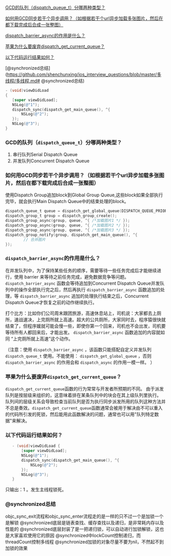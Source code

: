  [GCD的队列（dispatch_queue_t）分哪两种类型？](https://github.com/shenchunxing/ios_interview_questions/blob/master/多线程/多线程.md#gcd的队列dispatch_queue_t分哪两种类型) 
 
 [如何用GCD同步若干个异步调用？（如根据若干个url异步加载多张图片，然后在都下载完成后合成一张整图）](https://github.com/shenchunxing/ios_interview_questions/blob/master/多线程/多线程.md#如何用gcd同步若干个异步调用如根据若干个url异步加载多张图片然后在都下载完成后合成一张整图) 
 
 [dispatch_barrier_async的作用是什么？](https://github.com/shenchunxing/ios_interview_questions/blob/master/多线程/多线程.md#dispatch_barrier_async的作用是什么) 
 
 [苹果为什么要废弃dispatch_get_current_queue？](https://github.com/shenchunxing/ios_interview_questions/blob/master/多线程/多线程.md#苹果为什么要废弃dispatch_get_current_queue) 
 
 [以下代码运行结果如何？](https://github.com/shenchunxing/ios_interview_questions/blob/master/多线程/多线程.md#以下代码运行结果如何) 
 
 [@synchronized总结](https://github.com/shenchunxing/ios_interview_questions/blob/master/多线程/多线程.md# @synchronized总结) 
 


 ```Objective-C
- (void)viewDidLoad
{
    [super viewDidLoad];
    NSLog(@"1");
    dispatch_sync(dispatch_get_main_queue(), ^{
        NSLog(@"2");
    });
    NSLog(@"3");
}
 ```

### GCD的队列（`dispatch_queue_t`）分哪两种类型？


 1. 串行队列Serial Dispatch Queue
 2. 并发队列Concurrent Dispatch Queue

### 如何用GCD同步若干个异步调用？（如根据若干个url异步加载多张图片，然后在都下载完成后合成一张整图）

使用Dispatch Group追加block到Global Group Queue,这些block如果全部执行完毕，就会执行Main Dispatch Queue中的结束处理的block。

```Objective-C
dispatch_queue_t queue = dispatch_get_global_queue(DISPATCH_QUEUE_PRIORITY_DEFAULT, 0);
dispatch_group_t group = dispatch_group_create();
dispatch_group_async(group, queue, ^{ /*加载图片1 */ });
dispatch_group_async(group, queue, ^{ /*加载图片2 */ });
dispatch_group_async(group, queue, ^{ /*加载图片3 */ }); 
dispatch_group_notify(group, dispatch_get_main_queue(), ^{
        // 合并图片
});
```
### `dispatch_barrier_async`的作用是什么？
 在并发队列中，为了保持某些任务的顺序，需要等待一些任务完成后才能继续进行，使用 barrier 来等待之前任务完成，避免数据竞争等问题。 
 `dispatch_barrier_async` 函数会等待追加到Concurrent Dispatch Queue并发队列中的操作全部执行完之后，然后再执行 `dispatch_barrier_async` 函数追加的处理，等 `dispatch_barrier_async` 追加的处理执行结束之后，Concurrent Dispatch Queue才恢复之前的动作继续执行。

打个比方：比如你们公司周末跟团旅游，高速休息站上，司机说：大家都去上厕所，速战速决，上完厕所就上高速。超大的公共厕所，大家同时去，程序猿很快就结束了，但程序媛就可能会慢一些，即使你第一个回来，司机也不会出发，司机要等待所有人都回来后，才能出发。 `dispatch_barrier_async` 函数追加的内容就如同 “上完厕所就上高速”这个动作。

（注意：使用 `dispatch_barrier_async` ，该函数只能搭配自定义并发队列 `dispatch_queue_t` 使用。不能使用： `dispatch_get_global_queue` ，否则 `dispatch_barrier_async` 的作用会和 `dispatch_async` 的作用一模一样。 ）


### 苹果为什么要废弃`dispatch_get_current_queue`？

`dispatch_get_current_queue`函数的行为常常与开发者所预期的不同。
由于派发队列是按层级来组织的，这意味着排在某条队列中的块会在其上级队列里执行。
队列间的层级关系会导致检查当前队列是否为执行同步派发所用的队列这种方法并不总是奏效。`dispatch_get_current_queue`函数通常会被用于解决由不可以重入的代码所引发的死锁，然后能用此函数解决的问题，通常也可以用"队列特定数据"来解决。

### 以下代码运行结果如何？



 ```Objective-C
    - (void)viewDidLoad {
        [super viewDidLoad];
        NSLog(@"1");
        dispatch_sync(dispatch_get_main_queue(), ^{
            NSLog(@"2");
        });
        NSLog(@"3");
    }
 ```


只输出：1 。发生主线程锁死。


### @synchronized总结

objc_sync_exit流程和objc_sync_enter流程走的是一样的只不过一个是加锁一个是解锁
@synchronized底层是链表查找、缓存查找以及递归，是非常耗内存以及性能的
@synchronized底层封装了是一把递归锁，可以自动进行加锁解锁，这也是大家喜欢使用它的原因
@synchronized中lockCount控制递归，而threadCount控制多线程
@synchronized加锁的对象尽量不要为nil，不然起不到加锁的效果


